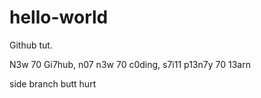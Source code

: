 # hello-world
Github tut.

N3w 70 Gi7hub, n07 n3w 70 c0ding, s7i11 p13n7y 70 13arn

side branch butt hurt
